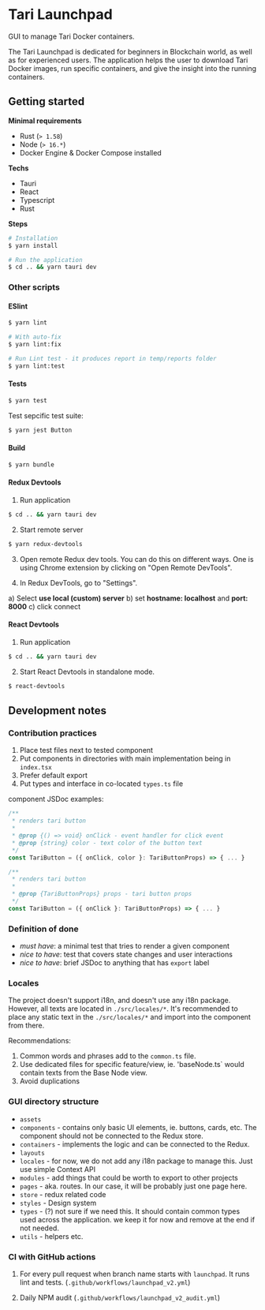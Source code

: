 # Tari Launchpad

GUI to manage Tari Docker containers.

The Tari Launchpad is dedicated for beginners in Blockchain world, as well as for experienced users. The application helps the user to download Tari Docker images, run specific containers, and give the insight into the running containers.

## Getting started

**Minimal requirements**

- Rust (`> 1.58`)
- Node (`> 16.*`)
- Docker Engine & Docker Compose installed

**Techs**

- Tauri
- React
- Typescript
- Rust

**Steps**

```bash
# Installation
$ yarn install

# Run the application
$ cd .. && yarn tauri dev
```

### Other scripts

#### ESlint

```bash
$ yarn lint

# With auto-fix
$ yarn lint:fix

# Run Lint test - it produces report in temp/reports folder
$ yarn lint:test
```

#### Tests

```bash
$ yarn test
```

Test sepcific test suite:

```bash
$ yarn jest Button
```

#### Build

```bash
$ yarn bundle
```

#### Redux Devtools

1. Run application

```bash
$ cd .. && yarn tauri dev
```

2. Start remote server

```bash
$ yarn redux-devtools
```

3. Open remote Redux dev tools. You can do this on different ways. One is using Chrome extension by clicking on "Open Remote DevTools".

4. In Redux DevTools, go to "Settings".

a) Select **use local (custom) server**
b) set **hostname: localhost** and **port: 8000**
c) click connect

#### React Devtools

1. Run application

```bash
$ cd .. && yarn tauri dev
```

2. Start React Devtools in standalone mode.

```bash
$ react-devtools
```

## Development notes

### Contribution practices

1. Place test files next to tested component
1. Put components in directories with main implementation being in `index.tsx`
1. Prefer default export
1. Put types and interface in co-located `types.ts` file

component JSDoc examples:

```js
/**
 * renders tari button
 *
 * @prop {() => void} onClick - event handler for click event
 * @prop {string} color - text color of the button text
 */
const TariButton = ({ onClick, color }: TariButtonProps) => { ... }
```

```js
/**
 * renders tari button
 *
 * @prop {TariButtonProps} props - tari button props
 */
const TariButton = ({ onClick }: TariButtonProps) => { ... }
```

### Definition of done

- _must have_: a minimal test that tries to render a given component
- _nice to have_: test that covers state changes and user interactions
- _nice to have_: brief JSDoc to anything that has `export` label

### Locales

The project doesn't support i18n, and doesn't use any i18n package. However, all texts are located in `./src/locales/*`. It's recommended to place any static text in the `./src/locales/*` and import into the component from there.

Recommendations:

1. Common words and phrases add to the `common.ts` file.
2. Use dedicated files for specific feature/view, ie. 'baseNode.ts` would contain texts from the Base Node view.
3. Avoid duplications

### GUI directory structure

- `assets`
- `components` - contains only basic UI elements, ie. buttons, cards, etc. The component should not be connected to the Redux store.
- `containers` - implements the logic and can be connected to the Redux.
- `layouts`
- `locales` - for now, we do not add any i18n package to manage this. Just use simple Context API
- `modules` - add things that could be worth to export to other projects
- `pages` - aka. routes. In our case, it will be probably just one page here.
- `store` - redux related code
- `styles` - Design system
- `types` - (?) not sure if we need this. It should contain common types used across the application. we keep it for now and remove at the end if not needed.
- `utils` - helpers etc.

### CI with GitHub actions

1. For every pull request when branch name starts with `launchpad`. It runs lint and tests. (`.github/workflows/launchpad_v2.yml`)

1. Daily NPM audit (`.github/workflows/launchpad_v2_audit.yml`)